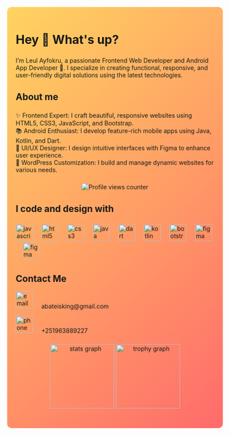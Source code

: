 <div align="center" style="background: linear-gradient(135deg, #ffd460, #ff6b6b); padding: 20px;  border-radius: 10px;">
<h1 align="left">Hey 👋 What's up?</h1>

###

<p align="left"> I’m Leul Ayfokru, a passionate Frontend Web Developer and Android App Developer 🚀. I specialize in creating functional, responsive, and user-friendly digital solutions using the latest technologies.</p>

###

<h2 align="left">About me</h2>

###

<p align="left">✨ Frontend Expert: I craft beautiful, responsive websites using HTML5, CSS3, JavaScript, and Bootstrap. <br>📚 Android Enthusiast: I develop feature-rich mobile apps using Java, Kotlin, and Dart.<br>🎲 UI/UX Designer: I design intuitive interfaces with Figma to enhance user experience. <br>🎨 WordPress Customization: I build and manage dynamic websites for various needs.</p>

###
![Profile views counter](https://komarev.com/ghpvc/?username=akl-leul)

###
<h2 align="left">I code and design with</h2>

###

<div align="left">
  <img src="https://cdn.jsdelivr.net/gh/devicons/devicon/icons/javascript/javascript-original.svg" height="40" alt="javascript logo"  />
  <img width="12" />
  <img src="https://cdn.jsdelivr.net/gh/devicons/devicon/icons/html5/html5-original.svg" height="40" alt="html5 logo"  />
  <img width="12" />
  <img src="https://cdn.jsdelivr.net/gh/devicons/devicon/icons/css3/css3-original.svg" height="40" alt="css3 logo"  />
  <img width="12" />
  <img src="https://cdn.jsdelivr.net/gh/devicons/devicon/icons/java/java-original.svg" height="40" alt="java logo"  />
  <img width="12" />
  <img src="https://cdn.jsdelivr.net/gh/devicons/devicon/icons/dart/dart-original.svg" height="40" alt="dart logo"  />
  <img width="12" />
  <img src="https://cdn.jsdelivr.net/gh/devicons/devicon/icons/kotlin/kotlin-original.svg" height="40" alt="kotlin logo"  />
  <img width="12" />
  <img src="https://cdn.jsdelivr.net/gh/devicons/devicon/icons/bootstrap/bootstrap-original.svg" height="40" alt="bootstrap logo"  />
  <img width="12" />
  <img src="https://cdn.jsdelivr.net/gh/devicons/devicon/icons/figma/figma-original.svg" height="40" alt="figma logo"  />
  <img width="12" />
  <img src="https://cdn.jsdelivr.net/gh/devicons/devicon/icons/wordpress/wordpress-original.svg" height="40" alt="figma logo"  />
</div>

###

<div alig="left" >
  <h2 align="left">
    Contact Me
  </h2>

  <p align="left" >
  <img src="https://cdn-icons-png.flaticon.com/512/17093/17093634.png" height="40" alt="email logo"  />
  <img width="12" />
    abateisking@gmail.com
  </p>
  <p align="left" >
  <img src="https://cdn-icons-png.flaticon.com/512/10473/10473404.png" height="40" alt="phone logo"  />
  <img width="12" />
    +251963889227
  </p>
</div>


###

<div align="center">
  <img src="https://github-readme-stats.vercel.app/api?username=akl-leul&hide_title=false&hide_rank=false&show_icons=true&include_all_commits=true&count_private=true&disable_animations=false&theme=dracula&locale=en&hide_border=false&order=1" height="150" alt="stats graph"  />
   
  <img src="https://github-profile-trophy.vercel.app?username=akl-leul&theme=dracula&column=-1&row=1&margin-w=8&margin-h=8&no-bg=false&no-frame=false&order=4" height="150" alt="trophy graph"  />
</div>

###

</div>
